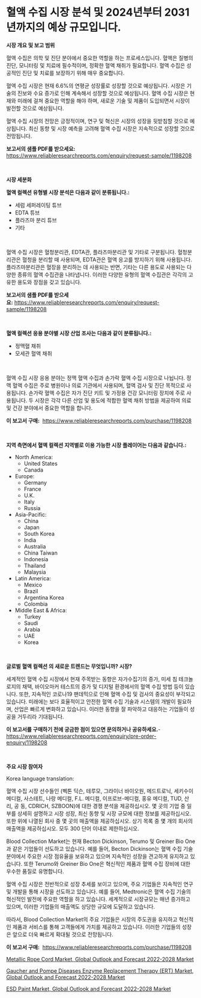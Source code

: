 <p><h1>혈액 수집 시장 분석 및 2024년부터 2031년까지의 예상 규모입니다.</h1></p><p><strong>시장 개요 및 보고 범위</strong></p>
<p><p>혈액 수집은 의학 및 진단 분야에서 중요한 역할을 하는 프로세스입니다. 혈액은 질병의 진단, 모니터링 및 치료에 필수적이며, 정확한 혈액 채취가 필요합니다. 혈액 수집은 성공적인 진단 및 치료를 보장하기 위해 매우 중요합니다.</p><p>혈액 수집 시장은 현재 6.6%의 연평균 성장률로 성장할 것으로 예상됩니다. 시장은 기술의 진보와 수요 증가로 인해 계속해서 성장할 것으로 예상됩니다. 혈액 수집 시장은 현재와 미래에 걸쳐 중요한 역할을 해야 하며, 새로운 기술 및 제품이 도입되면서 시장이 발전할 것으로 예상됩니다.</p><p>혈액 수집 시장의 전망은 긍정적이며, 연구 및 혁신은 시장의 성장을 뒷받침할 것으로 예상됩니다. 최신 동향 및 시장 예측을 고려해 혈액 수집 시장은 지속적으로 성장할 것으로 전망됩니다.</p></p>
<p><strong>보고서의 샘플 PDF를 받으세요:</strong> <a href="https://www.reliableresearchreports.com/enquiry/request-sample/1198208">https://www.reliableresearchreports.com/enquiry/request-sample/1198208</a></p>
<p>&nbsp;</p>
<p><strong>시장 세분화</strong></p>
<p><strong>혈액 컬렉션 유형별 시장 분석은 다음과 같이 분류됩니다.:</strong></p>
<p><ul><li>세럼 세퍼레이팅 튜브</li><li>EDTA 튜브</li><li>플라즈마 분리 튜브</li><li>기타</li></ul></p>
<p>&nbsp;</p>
<p><p>혈액 수집 시장은 혈청분리관, EDTA관, 플라즈마분리관 및 기타로 구분됩니다. 혈청분리관은 혈청을 분리할 때 사용되며, EDTA관은 혈액 응고를 방지하기 위해 사용됩니다. 플라즈마분리관은 혈장을 분리하는 데 사용되는 반면, 기타는 다른 용도로 사용되는 다양한 종류의 혈액 수집관을 나타냅니다. 이러한 다양한 유형의 혈액 수집관은 각각의 고유한 용도와 장점을 갖고 있습니다.</p></p>
<p><strong>보고서의 샘플 PDF를 받으세요:</strong>&nbsp;<a href="https://www.reliableresearchreports.com/enquiry/request-sample/1198208">https://www.reliableresearchreports.com/enquiry/request-sample/1198208</a></p>
<p>&nbsp;</p>
<p><strong> 혈액 컬렉션 응용 분야별 시장 산업 조사는 다음과 같이 분류됩니다.:</strong></p>
<p><ul><li>정맥혈 채취</li><li>모세관 혈액 채취</li></ul></p>
<p>&nbsp;</p>
<p><p>혈액 수집 시장 응용 분야는 정맥 혈액 수집과 손가락 혈액 수집 시장으로 나뉩니다. 정맥 혈액 수집은 주로 병원이나 의료 기관에서 사용되며, 혈액 검사 및 진단 목적으로 사용됩니다. 손가락 혈액 수집은 자가 진단 키트 및 가정용 건강 모니터링 장치에 주로 사용됩니다. 두 시장은 각각 다른 산업 및 용도에 적합한 혈액 채취 방법을 제공하여 의료 및 건강 분야에서 중요한 역할을 합니다.</p></p>
<p><strong>이 보고서 구매:</strong>&nbsp; <a href="https://www.reliableresearchreports.com/purchase/1198208">https://www.reliableresearchreports.com/purchase/1198208</a></p>
<p>&nbsp;</p>
<p><strong>지역 측면에서 혈액 컬렉션 지역별로 이용 가능한 시장 플레이어는 다음과 같습니다.:</strong></p>
<p><ul>
    <li>
        North America:
        <ul>
            <li>United States</li>
            <li>Canada</li>
        </ul>
    </li>
    <li>
        Europe:
        <ul>
            <li>Germany</li>
            <li>France</li>
            <li>U.K.</li>
            <li>Italy</li>
            <li>Russia</li>
        </ul>
    </li>
    <li>
        Asia-Pacific:
        <ul>
            <li>China</li>
            <li>Japan</li>
            <li>South Korea</li>
            <li>India</li>
            <li>Australia</li>
            <li>China Taiwan</li>
            <li>Indonesia</li>
            <li>Thailand</li>
            <li>Malaysia</li>
        </ul>
    </li>
    <li>
        Latin America:
        <ul>
            <li>Mexico</li>
            <li>Brazil</li>
            <li>Argentina Korea</li>
            <li>Colombia</li>
        </ul>
    </li>
    <li>
        Middle East & Africa:
        <ul>
            <li>Turkey</li>
            <li>Saudi</li>
            <li>Arabia</li>
            <li>UAE</li>
            <li>Korea</li>
        </ul>
    </li>
    </ul></p>
<p>&nbsp;</p>
<p><strong>글로벌 혈액 컬렉션 의 새로운 트렌드는 무엇입니까? 시장?</strong></p>
<p><p>세계적인 혈액 수집 시장에서 현재 주목받는 동향은 자가수집기의 증가, 미세 침 테크놀로지의 채택, 바이오마커 테스트의 증가 및 디지털 환경에서의 혈액 수집 방법 등이 있습니다. 또한, 지속적인 코로나19 팬데믹으로 인해 혈액 수집 및 검사의 중요성이 부각되고 있습니다. 미래에는 보다 효율적이고 안전한 혈액 수집 기술과 시스템의 개발이 필요하며, 산업은 빠르게 변화하고 있습니다. 이러한 동향을 잘 파악하고 대응하는 기업들이 성공을 거두리라 기대됩니다.</p></p>
<p><strong>이 보고서를 구매하기 전에 궁금한 점이 있으면 문의하거나 공유하세요.</strong>- <a href="https://www.reliableresearchreports.com/enquiry/pre-order-enquiry/1198208">https://www.reliableresearchreports.com/enquiry/pre-order-enquiry/1198208</a></p>
<p>&nbsp;</p>
<p><strong>주요 시장 참여자</strong></p>
<p><p>Korea language translation:</p><p>혈액 수집 시장 선수들인 (벡톤 딕슨, 테루모, 그라이너 바이오원, 메드트로닉, 세키수이 메디컬, 사스테트, 나랑 메디컬, F.L. 메디컬, 이프로브-메디컬, 홍유 메디컬, TUD, 산리, 공 동, CDRICH, SZBOON)에 대한 경쟁 분석을 제공하십시오. 몇 곳의 기업 중 일부를 상세히 설명하고 시장 성장, 최신 동향 및 시장 규모에 대한 정보를 제공하십시오. 또한 위에 나열된 회사 중 몇 곳의 매출액을 제공하십시오. 상기 목록 중 몇 개의 회사의 매출액을 제공하십시오. 모두 300 단어 이내로 제한하십시오.</p><p>Blood Collection Market는 현재 Becton Dickinson, Terumo 및 Greiner Bio One과 같은 기업들이 선도하고 있습니다. 예를 들어, Becton Dickinson는 혈액 수집 기술 분야에서 주요한 시장 점유율을 보유하고 있으며 지속적인 성장을 견고하게 유지하고 있습니다. 또한 Terumo와 Greiner Bio One은 혁신적인 제품과 혈액 수집 장비에 대한 우수한 품질로 유명합니다.</p><p>혈액 수집 시장은 전반적으로 성장 추세를 보이고 있으며, 주요 기업들은 지속적인 연구 및 개발을 통해 시장을 선도하고 있습니다. 예를 들어, Medtronic은 혈액 수집 기술의 혁신적인 발전에 주요한 역할을 하고 있습니다. 세계적으로 시장규모는 매년 증가하고 있으며, 이러한 기업들의 매출액도 상당한 규모에 도달하고 있습니다.</p><p>따라서, Blood Collection Market의 주요 기업들은 시장의 주도권을 유지하고 혁신적인 제품과 서비스를 통해 고객들에게 가치를 제공하고 있습니다. 이러한 기업들의 성장은 앞으로 더욱 빠르게 확대될 것으로 전망됩니다.</p></p>
<p><strong>이 보고서 구매:</strong>&nbsp;&nbsp;<a href="https://www.reliableresearchreports.com/purchase/1198208">https://www.reliableresearchreports.com/purchase/1198208</a></p>
<p><p><a href="https://view.publitas.com/reportprime-1/decoding-the-metallic-rope-cord-market-global-outlook-and-forecast-2022-2028-market-a-deep-dive-into-the-latest-market-trends-market-segmentation-and-competitive-analysis/">Metallic Rope Cord Market, Global Outlook and Forecast 2022-2028 Market</a></p><p><a href="https://view.publitas.com/reportprime-1/decoding-the-gaucher-and-pompe-diseases-enzyme-replacement-therapy-ert-market-global-outlook-and-forecast-2022-2028-market-a-deep-dive-into-the-latest-market-trends-market-segmentation-and-competitive-analysis/">Gaucher and Pompe Diseases Enzyme Replacement Therapy (ERT) Market, Global Outlook and Forecast 2022-2028 Market</a></p><p><a href="https://view.publitas.com/reportprime-1/esd-paint-market-global-outlook-and-forecast-2022-2028-market-insights-market-players-and-forecast-till-2030/">ESD Paint Market, Global Outlook and Forecast 2022-2028 Market</a></p></p>
